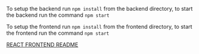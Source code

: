 

To setup the backend run `npm install` from the backend directory, to start the backend run the command `npm start`

To setup the frontend run `npm install` from the frontend directory, to start the frontend run the command `npm start`

[REACT FRONTEND README](./frontend/README.md)
